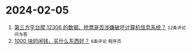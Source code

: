 # 2024-02-05

1. [第三方平台爬 12306 的数据、抢票是否涉嫌破坏计算机信息系统？](https://www.v2ex.com/t/1014283) `12条评论` `问与答`
1. [1000 块的闲钱，买什么东西好？](https://www.v2ex.com/t/1014286) `6条评论` `程序员`
